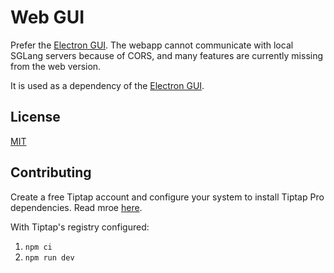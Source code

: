 # Web GUI

Prefer the
[Electron GUI](https://github.com/lucasavila00/LmScript/tree/main/apps/egui). The
webapp cannot communicate with local SGLang servers because of CORS, and many
features are currently missing from the web version.

It is used as a dependency of the
[Electron GUI](https://github.com/lucasavila00/LmScript/tree/main/apps/egui).

## License

[MIT](https://choosealicense.com/licenses/mit/)

## Contributing

Create a free Tiptap account and configure your system to install Tiptap Pro
dependencies. Read mroe [here](https://cloud.tiptap.dev/pro-extensions).

With Tiptap's registry configured:

1. `npm ci`
2. `npm run dev`
